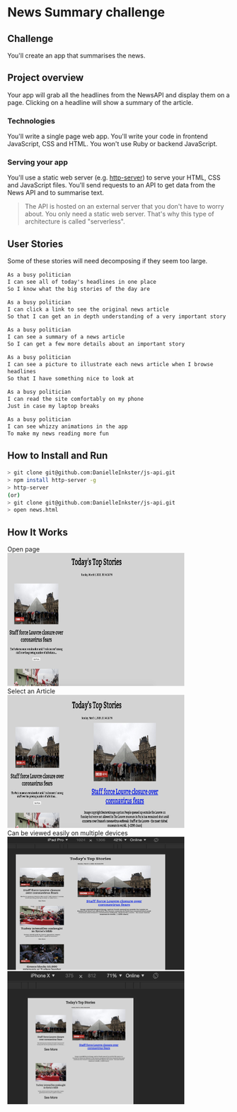 # News Summary challenge

## Challenge

You'll create an app that summarises the news.

## Project overview

Your app will grab all the headlines from the NewsAPI and display them on a page.  Clicking on a headline will show a summary of the article.

### Technologies

You'll write a single page web app.  You'll write your code in frontend JavaScript, CSS and HTML.  You won't use Ruby or backend JavaScript.

### Serving your app

You'll use a static web server (e.g. [http-server](https://www.npmjs.com/package/http-server)) to serve your HTML, CSS and JavaScript files.  You'll send requests to an API to get data from the News API and to summarise text.

> The API is hosted on an external server that you don't have to worry about.  You only need a static web server.  That's why this type of architecture is called "serverless".

## User Stories

Some of these stories will need decomposing if they seem too large.

```
As a busy politician
I can see all of today's headlines in one place
So I know what the big stories of the day are
```

```
As a busy politician
I can click a link to see the original news article
So that I can get an in depth understanding of a very important story
```

```
As a busy politician
I can see a summary of a news article
So I can get a few more details about an important story
```

```
As a busy politician
I can see a picture to illustrate each news article when I browse headlines
So that I have something nice to look at
```

```
As a busy politician
I can read the site comfortably on my phone
Just in case my laptop breaks
```

```
As a busy politician
I can see whizzy animations in the app
To make my news reading more fun
```

## How to Install and Run
```bash
> git clone git@github.com:DanielleInkster/js-api.git
> npm install http-server -g
> http-server
(or)
> git clone git@github.com:DanielleInkster/js-api.git
> open news.html
```
## How It Works

<div class="imgContainer" float="left">
  Open page <br>
<img src="img/openpage.png" width="400" height="300" />
  <br>Select an Article <br>
<img src="img/readarticle.png" width="400" height="300" />  
 <br> Can be viewed easily on multiple devices<br>
<img src="img/ipad.png" width="400" height="300" />
<img src="img/iphone.png" width="400" height="300" />
</div>
